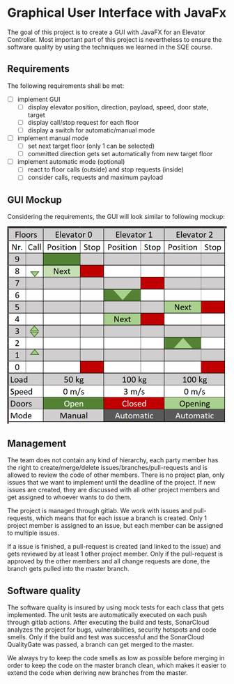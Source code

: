 # Graphical User Interface with JavaFx

The goal of this project is to create a GUI with JavaFX for an Elevator Controller.
Most important part of this project is nevertheless to ensure the software quality by using 
the techniques we learned in the SQE course.

## Requirements
The following requirements shall be met:
- [ ] implement GUI
  - [ ] display elevator position, direction, payload, speed, door state, target
  - [ ] display call/stop request for each floor
  - [ ] display a switch for automatic/manual mode
- [ ] implement manual mode
  - [ ] set next target floor (only 1 can be selected) 
  - [ ] committed direction gets set automatically from new target floor
- [ ] implement automatic mode (optional)
  - [ ] react to floor calls (outside) and stop requests (inside)
  - [ ] consider calls, requests and maximum payload

## GUI Mockup
Considering the requirements, the GUI will look similar to following mockup:

![](docs/mockup_03.png)


## Management

The team does not contain any kind of hierarchy, each party member has the right to create/merge/delete 
issues/branches/pull-requests and is allowed to review the code of other members. 
There is no project plan, only issues that we want to implement until the deadline of the project. 
If new issues are created, they are discussed with all other project members and get assigned to 
whoever wants to do them.

The project is managed through gitlab.
We work with issues and pull-requests, which means that for each issue a branch is created.
Only 1 project member is assigned to an issue, but each member can be assigned to multiple issues.

If a issue is finished, a pull-request is created (and linked to the issue)
and gets reviewed by at least 1 other project member.
Only if the pull-request is approved by the other members and all change requests are done, the 
branch gets pulled into the master branch.

## Software quality

The software quality is insured by using mock tests for each class that gets implemented.
The unit tests are automatically executed on each push through gitlab actions. After executing 
the build and tests, SonarCloud analyzes the project for bugs, vulnerabilities, security hotspots 
and code smells. Only if the build and test was successful and the SonarCloud QualityGate was passed, a branch
can get merged to the master. 

We always try to keep the code smells as low as possible before 
merging in order to keep the code on the master branch clean, which makes it 
easier to extend the code when deriving new branches from the master.


